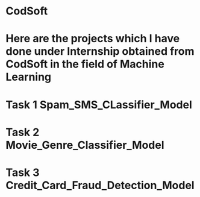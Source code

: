 # CodSoft
# Here are the projects which I have done under Internship obtained from CodSoft in the field of Machine Learning
# Task 1 Spam_SMS_CLassifier_Model
# Task 2 Movie_Genre_Classifier_Model
# Task 3 Credit_Card_Fraud_Detection_Model
